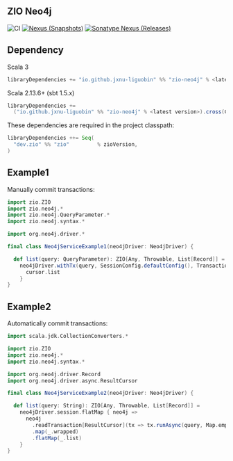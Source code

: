 ZIO Neo4j
---

![CI][Badge-CI] [![Nexus (Snapshots)][Badge-Snapshots]][Link-Snapshots] [![Sonatype Nexus (Releases)][Badge-Release]][Link-Release]


[Badge-CI]: https://github.com/hjfruit/zio-pulsar/actions/workflows/scala.yml/badge.svg
[Badge-Snapshots]: https://img.shields.io/nexus/s/io.github.jxnu-liguobin/zio-neo4j_3?server=https%3A%2F%2Foss.sonatype.org
[Link-Snapshots]: https://oss.sonatype.org/content/repositories/snapshots/io/github/jxnu-liguobin/zio-neo4j_3/
[Link-Release]: https://oss.sonatype.org/content/repositories/public/io/github/jxnu-liguobin/zio-neo4j_3/
[Badge-Release]: https://img.shields.io/nexus/r/io.github.jxnu-liguobin/zio-neo4j_3?server=https%3A%2F%2Foss.sonatype.org


## Dependency

Scala 3
```scala
libraryDependencies += "io.github.jxnu-liguobin" %% "zio-neo4j" % <latest version>
```

Scala 2.13.6+ (sbt 1.5.x)
```scala
libraryDependencies += 
  ("io.github.jxnu-liguobin" %% "zio-neo4j" % <latest version>).cross(CrossVersion.for2_13Use3)
```

These dependencies are required in the project classpath:
```scala
libraryDependencies ++= Seq(
  "dev.zio" %% "zio"         % zioVersion,
)
```

## Example1

Manually commit transactions:
```scala
import zio.ZIO
import zio.neo4j.*
import zio.neo4j.QueryParameter.*
import zio.neo4j.syntax.*

import org.neo4j.driver.*

final class Neo4jServiceExample1(neo4jDriver: Neo4jDriver) {

  def list(query: QueryParameter): ZIO[Any, Throwable, List[Record]] =
    neo4jDriver.withTx(query, SessionConfig.defaultConfig(), TransactionConfig.empty()) { cursor =>
      cursor.list
    }
}

```

## Example2

Automatically commit transactions:
```scala
import scala.jdk.CollectionConverters.*

import zio.ZIO
import zio.neo4j.*
import zio.neo4j.syntax.*

import org.neo4j.driver.Record
import org.neo4j.driver.async.ResultCursor

final class Neo4jServiceExample2(neo4jDriver: Neo4jDriver) {

  def list(query: String): ZIO[Any, Throwable, List[Record]] =
    neo4jDriver.session.flatMap { neo4j =>
      neo4j
        .readTransaction[ResultCursor](tx => tx.runAsync(query, Map.empty.asJava))
        .map(_.wrapped)
        .flatMap(_.list)
    }
}

```